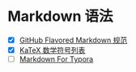 # Markdown 语法

- [x] [GitHub Flavored Markdown 规范][md]
- [x] [KaTeX 数学符号列表][katex]
- [ ] [Markdown For Typora][mft]

[md]: 1
[katex]: 2 
[mft]: 3